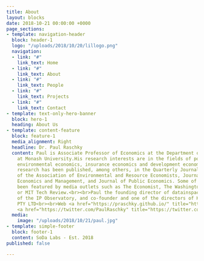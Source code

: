 ```yaml
---
title: About
layout: blocks
date: 2018-10-21 00:00:00 +0000
page_sections:
- template: navigation-header
  block: header-1
  logo: "/uploads/2018/10/20/lillogo.png"
  navigation:
  - link: "#"
    link_text: Home
  - link: "#"
    link_text: About
  - link: "#"
    link_text: People
  - link: "#"
    link_text: Projects
  - link: "#"
    link_text: Contact
- template: text-only-hero-banner
  block: hero-1
  heading: About Us
- template: content-feature
  block: feature-1
  media_alignment: Right
  headline: Dr. Paul Raschky
  content: Paul is Associate Professor of Economics at the Department of Economics
    at Monash University.His research interests are in the fields of political economy,
    environmental economics, insurance economics and development economics. <br><br>Paul's
    research has been published, among others, in the Quarterly Journal of Economics,Journal
    of the Association of Environmental and Resource Economists, Journal of Environmental
    Economics and Management, and Journal of Public Economics. Some of his work has
    been featured by media outlets such as The Economist, The Washington Post, Wired,
    or MIT Tech Review.<br><br>Paul the founding director of datainspace, co-founder
    of the IP Observatory, and co-founder and one of the directors of KASPR Datahaus
    PTY LTD<br><br>Web <a href="https://praschky.github.io/" title="https://praschky.github.io/">https://praschky.github.io/</a><br>Twitter
    <a href="https://twitter.com/PaulRaschky" title="https://twitter.com/PaulRaschky">https://twitter.com/PaulRaschky</a>
  media:
    image: "/uploads/2018/10/21/paul.jpg"
- template: simple-footer
  block: footer-1
  content: SoDa Labs - Est. 2018
published: false

---
```

